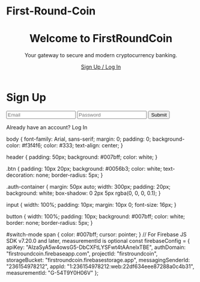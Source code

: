 # First-Round-Coin


<!DOCTYPE html>
<html lang="en">
<head>
    <meta charset="UTF-8">
    <meta name="viewport" content="width=device-width, initial-scale=1.0">
    <title>FirstRoundCoin</title>
    <link rel="stylesheet" href="style.css">
</head>
<body>
    <header>
        <h1>Welcome to FirstRoundCoin</h1>
        <p>Your gateway to secure and modern cryptocurrency banking.</p>
        <a href="signup_login.html" class="btn">Sign Up / Log In</a>
    </header>
</body>
</html>
<!DOCTYPE html>
<html lang="en">
<head>
    <meta charset="UTF-8">
    <meta name="viewport" content="width=device-width, initial-scale=1.0">
    <title>Sign Up / Log In</title>
    <link rel="stylesheet" href="style.css">
    <script src="https://www.gstatic.com/firebasejs/9.21.0/firebase-app.js"></script>
    <script src="https://www.gstatic.com/firebasejs/9.21.0/firebase-auth.js"></script>
    <script src="script.js" defer></script>
</head>
<body>
    <div class="auth-container">
        <h1 id="form-title">Sign Up</h1>
        <form id="auth-form">
            <input type="email" id="email" placeholder="Email" required>
            <input type="password" id="password" placeholder="Password" required>
            <button type="submit">Submit</button>
        </form>
        <p id="switch-mode">Already have an account? <span onclick="toggleForm()">Log In</span></p>
    </div>
</body>
</html>
body {
    font-family: Arial, sans-serif;
    margin: 0;
    padding: 0;
    background-color: #f3f4f6;
    color: #333;
    text-align: center;
}

header {
    padding: 50px;
    background: #007bff;
    color: white;
}

.btn {
    padding: 10px 20px;
    background: #0056b3;
    color: white;
    text-decoration: none;
    border-radius: 5px;
}

.auth-container {
    margin: 50px auto;
    width: 300px;
    padding: 20px;
    background: white;
    box-shadow: 0 2px 5px rgba(0, 0, 0, 0.1);
}

input {
    width: 100%;
    padding: 10px;
    margin: 10px 0;
    font-size: 16px;
}

button {
    width: 100%;
    padding: 10px;
    background: #007bff;
    color: white;
    border: none;
    border-radius: 5px;
}

#switch-mode span {
    color: #007bff;
    cursor: pointer;
}
// For Firebase JS SDK v7.20.0 and later, measurementId is optional
const firebaseConfig = {
  apiKey: "AIzaSyA5w4owsG5-DbCXFtLYSFwt4tAAnelxTBE",
  authDomain: "firstroundcoin.firebaseapp.com",
  projectId: "firstroundcoin",
  storageBucket: "firstroundcoin.firebasestorage.app",
  messagingSenderId: "236154978212",
  appId: "1:236154978212:web:22df634eee87288a0c4b31",
  measurementId: "G-54T9Y0H06V"
};
   
